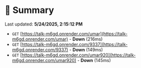 # 📖 Summary
Last updated: **5/24/2025, 2:15:12 PM**

- `GET` [https://talk-m6gd.onrender.com/umar](https://talk-m6gd.onrender.com/umar) - **Down** (216ms)
- `GET` [https://talk-m6gd.onrender.com/9337](https://talk-m6gd.onrender.com/9337) - **Down** (149ms)
- `GET` [https://talk-m6gd.onrender.com/umar920](https://talk-m6gd.onrender.com/umar920) - **Down** (145ms)
